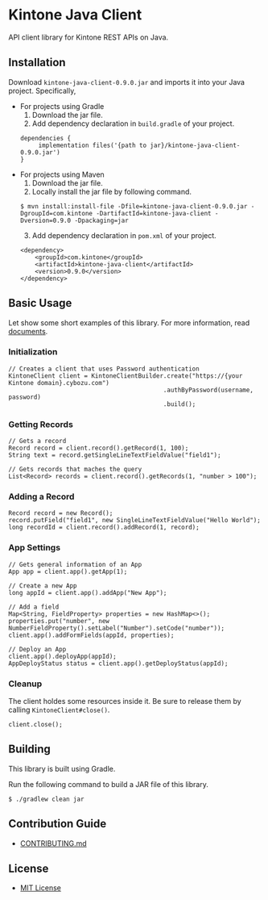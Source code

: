# Kintone Java Client

API client library for Kintone REST APIs on Java.

## Installation

Download `kintone-java-client-0.9.0.jar` and imports it into your Java project.
Specifically,

- For projects using Gradle
    1. Download the jar file.
    2. Add dependency declaration in `build.gradle` of your project.
    ```
    dependencies {
         implementation files('{path to jar}/kintone-java-client-0.9.0.jar')
    }
    ```
- For projects using Maven
    1. Download the jar file.
    2. Locally install the jar file by following command.
    ```
    $ mvn install:install-file -Dfile=kintone-java-client-0.9.0.jar -DgroupId=com.kintone -DartifactId=kintone-java-client -Dversion=0.9.0 -Dpackaging=jar
    ```
    3. Add dependency declaration in `pom.xml` of your project.
    ```
    <dependency>
        <groupId>com.kintone</groupId>
        <artifactId>kintone-java-client</artifactId>
        <version>0.9.0</version>
    </dependency>
    ```

## Basic Usage

Let show some short examples of this library.
For more information, read [documents](https://kintone.github.io/kintone-java-client/).

### Initialization

```
// Creates a client that uses Password authentication
KintoneClient client = KintoneClientBuilder.create("https://{your Kintone domain}.cybozu.com")
                                           .authByPassword(username, password)
                                           .build();
```

### Getting Records

```
// Gets a record
Record record = client.record().getRecord(1, 100);
String text = record.getSingleLineTextFieldValue("field1");

// Gets records that maches the query
List<Record> records = client.record().getRecords(1, "number > 100");
```

### Adding a Record

```
Record record = new Record();
record.putField("field1", new SingleLineTextFieldValue("Hello World");
long recordId = client.record().addRecord(1, record);
```

### App Settings

```
// Gets general information of an App
App app = client.app().getApp(1);

// Create a new App
long appId = client.app().addApp("New App");

// Add a field
Map<String, FieldProperty> properties = new HashMap<>();
properties.put("number", new NumberFieldProperty().setLabel("Number").setCode("number"));
client.app().addFormFields(appId, properties);

// Deploy an App
client.app().deployApp(appId);
AppDeployStatus status = client.app().getDeployStatus(appId);
```

### Cleanup

The client holdes some resources inside it.
Be sure to release them by calling `KintoneClient#close()`.

```
client.close();
```

## Building

This library is built using Gradle.

Run the following command to build a JAR file of this library.

```
$ ./gradlew clean jar
```

## Contribution Guide

- [CONTRIBUTING.md](CONTRIBUTING.md)

## License

- [MIT License](LICENSE)
